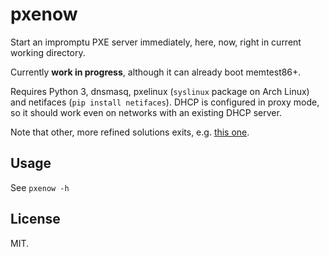 # pxenow

Start an impromptu PXE server immediately, here, now, right in current working directory.

Currently **work in progress**, although it can already boot memtest86+.

Requires Python 3, dnsmasq, pxelinux (`syslinux` package on Arch Linux) and netifaces (`pip install netifaces`).
DHCP is configured in proxy mode, so it should work even on networks with an existing DHCP server.

Note that other, more refined solutions exits, e.g. [this one](https://github.com/piffall/PXESetupWizard).

## Usage

See `pxenow -h`

## License

MIT.
